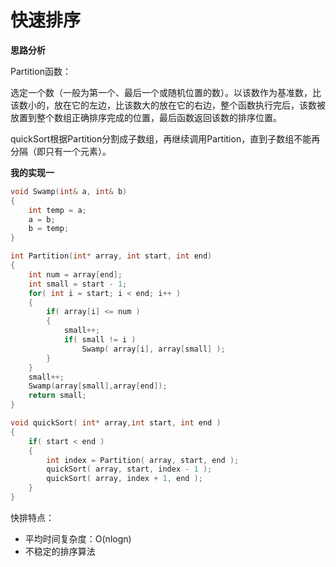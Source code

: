 # 快速排序

**思路分析**

Partition函数：

选定一个数（一般为第一个、最后一个或随机位置的数）。以该数作为基准数，比该数小的，放在它的左边，比该数大的放在它的右边，整个函数执行完后，该数被放置到整个数组正确排序完成的位置，最后函数返回该数的排序位置。

quickSort根据Partition分割成子数组，再继续调用Partition，直到子数组不能再分隔（即只有一个元素）。

**我的实现一**

```c++
void Swamp(int& a, int& b)
{
	int temp = a;
	a = b;
	b = temp;
}

int Partition(int* array, int start, int end)
{
	int num = array[end];
	int small = start - 1;
	for( int i = start; i < end; i++ )
	{
		if( array[i] <= num )
		{
			small++;
			if( small != i )
				Swamp( array[i], array[small] );
		}	
	}
	small++;
	Swamp(array[small],array[end]);
	return small;
}

void quickSort( int* array,int start, int end )
{
	if( start < end )
	{
		int index = Partition( array, start, end );
		quickSort( array, start, index - 1 );
		quickSort( array, index + 1, end );	
	}	
}
```

快排特点：

- 平均时间复杂度：O(nlogn)
- 不稳定的排序算法


